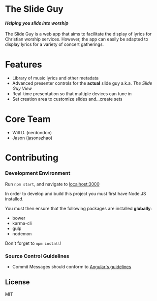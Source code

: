 # The Slide Guy
#### *Helping you slide into worship*
The Slide Guy is a web app that aims to facilitate the display of lyrics for Christian worship services. However,
the app can easily be adapted to display lyrics for a variety of concert gatherings.

# Features
* Library of music lyrics and other metadata
* Advanced presenter controls for the **actual** slide guy a.k.a. *The Slide Guy View*
* Real-time presentation so that multiple devices can tune in
* Set creation area to customize slides and...create sets

# Core Team
* Will D. (nerdondon)
* Jason (jasonszhao)

# Contributing

### Development Environment

Run `npm start`, and navigate to [localhost:3000](localhost:3000)

In order to develop and build this project you must first have Node.JS installed.

You must then ensure that the following packages are installed **globally**:
* bower
* karma-cli
* gulp
* nodemon

Don't forget to `npm install`!

### Source Control Guidelines
* Commit Messages should conform to [Angular's guidelines](https://github.com/angular/angular.js/blob/master/CONTRIBUTING.md#commit)


## License
MIT
